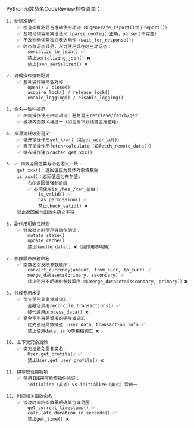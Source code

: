 Python函数命名CodeReview检查清单：

    1. 动词准确性
        ✅ 检查函数名是否准确使用动词（如generate_report()优于report()）
        ✅ 及物动词需带宾语语义（parse_config()正确，parse()不完整）
        ✅ 不及物动词需独立表达动作（wait_for_response()）
        ✅ 时态与语态规范，永远使用现在时主动语态：
            serialize_to_json() ✅
            禁止serializing_json() ❌
            禁止json_serialized() ❌

    2. 对偶操作强制配对
        ✅ 互补操作需命名对称：
            open() / close()
            acquire_lock() / release_lock()
            enable_logging() / disable_logging()

    3. 命名一致性规范
        ✅ 相同操作使用相同动词：避免混用retrieve/fetch/get
        ✅ 模块内函数风格统一（如全用下划线或全用驼峰）

    4. 资源消耗级别语义
        ✅ 低开销操作用get_xxx()（如get_user_id()）
        ✅ 高开销操作用fetch/calculate（如fetch_remote_data()）
        ✅ 缓存操作建议cached_get_xxx()

    5. ✅ 函数返回值需与命名语义一致：
        get_xxx()：返回值应为具体对象或数据
        is_xxx()：返回值应为布尔值:
            布尔返回值强制前缀
            ✅ 必须使用is_/has_/can_前缀：
                is_valid() ✅
                has_permission() ✅
                禁止check_valid() ❌
        禁止返回值与函数名语义不符

    6. 副作用明确性原则
        ✅ 修改状态时使用强动作动词：
            mutate_state()
            update_cache()
            禁止handle_data() ❌（副作用不明确）
    
    7. 参数顺序映射命名
        ✅ 函数名需反映参数顺序：
            convert_currency(amount, from_curr, to_curr) ✅
            merge_datasets(primary, secondary) ✅
            禁止使用不明确的参数顺序（如merge_datasets(secondary, primary)）❌
    
    8. 领域专用术语
        ✅ 优先使用业务领域词汇：
            金融场景用reconcile_transactions() ✅
            替代通用process_data() ❌
        ✅ 避免使用容易混淆的缩写或词汇
            优先使用具体描述：user_data、transaction_info ✅
            禁止使用data、info等模糊词汇 ❌

    10. 上下文冗余消除
        ✅ 类方法避免重复类名：
            User.get_profile() ✅
            禁止User.get_user_profile() ❌
    
    11. 拼写校验强制项
        ✅ 使用IDE拼写检查插件验证：
            initialise（英式）vs initialize（美式）需统一

    12. 时间相关函数命名
        ✅ 涉及时间的函数需明确单位或范围：
            get_current_timestamp() ✅ 
            calculate_duration_in_seconds() ✅
            禁止get_time() ❌
